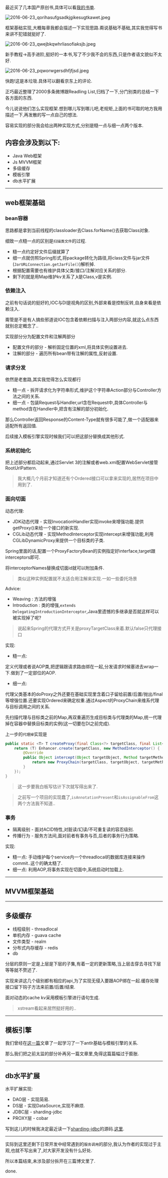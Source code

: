 最近买了几本国产原创书,具体可以看[我的书单](http://www.slahser.com/booklist/).

![2016-06-23_qorihasufgsadkjgikesugtkawet.jpeg](https://o4dyfn0ef.qnssl.com/image/2016-06-23_qorihasufgsadkjgikesugtkawet.jpeg?imageView2/2/h/200) 

框架基础实现,大概每章我都会描述一下实现思路.甭说基础不基础,其实我觉得写书来讲不犯错就挺好了.  

![2016-06-23_qwejbkqwhrliasofiaksjb.jpeg](https://o4dyfn0ef.qnssl.com/image/2016-06-23_qwejbkqwhrliasofiaksjb.jpeg?imageView2/2/h/200) 

新手教程->高手进阶,挺好的一本书,写了不少我不会的东西,只是作者语文貌似不太好. 

![2016-06-23_pqworwgersdhfjfjsd.jpeg](https://o4dyfn0ef.qnssl.com/image/2016-06-23_pqworwgersdhfjfjsd.jpeg?imageView2/2/h/200) 

快跑!这是本垃圾.具体可以翻看京东上的评论.  

正巧最近整理了2000多条微博跟Readling List,归档了一下,分门别类的总结一下各方面的东西. 

今儿说说他们怎么实现框架.想到哪儿写到哪儿吧,老规矩,上面的书可取的地方我用描述一下,再发散的写一点自己的想法. 

容易实现的部分我会给出两种实现方式,分别是糙一点与细一点两个版本.   

## 内容会涉及到以下: 

- Java Web框架
- Js MVVM框架
- 多级缓存
- 模板引擎
- db水平扩展

- - - - -- 

## web框架基础 

### bean容器 

思路都是拿到当前线程的classloader去Class.forName()去获取Class对象. 
 
细致一点糙一点的区别是`扫描类文件`的过程. 

- 糙一点约定好文件后缀就算了
- 细一点就仿照Spring形式,将package转化为路径,将class文件与jar文件(`JarURLConnection.getJarFile()`)解析掉.
- 根据配置需要也有维护具体父类/接口/注解对应关系的部分.
- 剩下的就是用Map维护kv关系了,k是Class,v是实例.


### 依赖注入 

之前有句话说的挺好的,IOC与DI是视角的区别,外部来看是控制反转,自身来看是依赖注入. 

甭管是不是有人搞些邪道说IOC包含着依赖扫描与注入两部分内容,就这么点东西就别总定概念了.. 

实现部分分为配置文件和注解两部分 

- 配置文件的部分 - 解析固定位置的xml,将具体实例设置进去.
- 注解的部分 - 遍历所有bean带有注解的属性,反射设置. 

### 请求分发 

依然是老套路,其实我觉得怎么实现都行

- 糙一点 - 拆开请求化为字符串形式,维护这个字符串Action部分与Controller方法之间的关系.
- 细一点 - 包装Request与Handler,url含在Request中,具体Controller与method含在Handler中,把含有注解的部分初始化. 

那么Controller返回Response的Content-Type就有很多可能了,做一个适配器来适配所有返回值. 

后续接入模板引擎实现时候我们可以把这部分替换成其他形式. 

### 系统初始化 

把上述部分都启动起来,通过Servlet 3的注解或者web.xml配置WebServlet接管RootUrlPattern. 

> 我大概几个月前才知道还有个Ordered接口可以拿来实现的,居然在项目中用到了. 

### 面向切面  

动态代理: 

- JDK动态代理 - 实现InvocationHandler实现invoke来增强功能.提供getProxy()来给一个接口的新实现. 
- CGLib动态代理 - 实现MethodInterceptor实现intercept来增强功能,利用CGLibDynamicProxy来提供一个目标类的子类.

Spring里面的话,配置一个ProxyFactoryBean的实例指定好interface,target跟interceptors即可. 

将interceptorNames替换成切面id就可以附加条件. 

> 类似这种实例配置就不太适合用注解来实现.一如一些委托场景   

Advice:  

- Weaving : 方法的增强
- Introduction : 类的增强,`extends DelegatingIntroductionInterceptor`,Java里遗憾的多继承是否就这样可以被实现掉了呢? 

> 说起来Spring的代理方式开关是proxyTargetClass来着.默认false只代理接口

实现: 

- 糙一点: 

定义代理或者说AOP类,把逻辑跟请求路由绑在一起,分发请求时候塞进去wrap一下.做到了一定部位的AOP. 
 
- 细一点: 

代理父类基本的doProxy之外还要在基础实现里含着口子留给前置/后置/抛出/final等增强位置.还要实现Ordered来确定权重.通过Aspect的ProxyChain来维系代理与目标调用之间的关系. 

先扫描代理与目标类之前的Map,再双重遍历生成目标类与代理类的Map,统一代理掉在容器中替换目标类的实例(这一切要在DI之前完成).  

上一步的`代理掉`实现是 

```java
public static <T> T createProxy(final Class<?> targetClass, final List<Proxy> proxyList) {
    return (T) Enhancer.create(targetClass, new MethodInterceptor() {
        @Override
        public Object intercept(Object targetObject, Method targetMethod, Object[] methodParams, MethodProxy methodProxy) throws Throwable {
            return new ProxyChain(targetClass, targetObject, targetMethod, methodProxy, methodParams, proxyList).doProxyChain();
        }
    });
}
``` 

> 这一步要我白板写估计下次就写得出来了. 
 
> 之前写一个项目的实现蠢了,`isAnnotationPresent`和`isAssignableFrom`这两个方法我不知道.. 

### 事务 

- 隔离级别 - 面对ACID特性,对脏读/幻读/不可重复读的容忍级别.
- 传播行为 - 服务方法间,面对前者有事务与否,后者的事务行为策略. 

 实现: 

- 糙一点: 手动维护每个service内一个threadlocal的数据库连接来操作commit..这个的确太糙了.
- 细一点: 利用AOP,将事务实现在切面中,系统启动时加载上. 

- - - - -- 

## MVVM框架基础 

- - - - ---- 

## 多级缓存 

- 线程级别 - threadlocal
- 单机内存 - guava cache
- 文件类型 - realm
- 分布式内存缓存 - redis
- db

分层的原则一定是上层是下层的子集,有着一定的更新策略,当上层击穿去寻找下层等等就不赘述了. 

实现来讲这几个级别都有相应的api,为了实现无侵入要跟AOP绑在一起.缓存处理接口留下钩子方法来前置/后置/结束. 

面对动态的cache kv采用模板引擎进行语句生成. 

> xstream看起来居然挺好用的.. 

- - - - -- 

## 模板引擎 

我们曾经在[这一篇](http://www.slahser.com/2016/06/14/ANTLR与模板引擎/)文章了一起学习了一下antlr基础与模板引擎的关系.  

那么我们把之前太监的部分补再另一篇文章里,免得这篇篇幅过于膨胀. 

- - - - -- 

## db水平扩展   

水平扩展实现:   

- DAO层 - 实现简易. 
- DS层 - 实现DataSource,实现不麻烦. 
- JDBC层 - sharding-jdbc
- PROXY层 - cobar

写到这儿的时候我决定最近读一下[sharding-jdbc](https://github.com/dangdangdotcom/sharding-jdbc)的源码.[这里](http://www.slahser.com/2016/06/25/当当的sharding-jdbc源码解读/). 


- - - - -- 

实际到这里还剩下日常开发中经常遇到的`服务调用`的部分,我认为作者的实现过于主观,也就不写出来了,对大家开发没有什么好处. 

所以本篇结束,未涉及部分拆开在三篇博文里了.  

done. 

